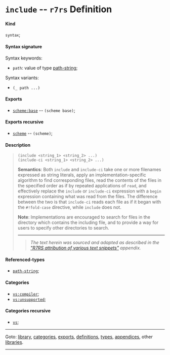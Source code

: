 

<a id='definition__r7rs__include'></a>

# `include` -- `r7rs` Definition


<a id='definition__r7rs__include__kind'></a>

#### Kind

`syntax`;


<a id='definition__r7rs__include__syntax-signature'></a>

#### Syntax signature

Syntax keywords:
 * `path`: value of type [path-string](../../r7rs/types/path-string.md#type__r7rs__path-string);

Syntax variants:
 * `(_ path ...)`


<a id='definition__r7rs__include__exports'></a>

#### Exports

 * [`scheme:base`](../../r7rs/exports/scheme_3a_base.md#export__r7rs__scheme_3a_base) -- `(scheme base)`;


<a id='definition__r7rs__include__exports-recursive'></a>

#### Exports recursive

 * [`scheme`](../../r7rs/exports/scheme.md#export__r7rs__scheme) -- `(scheme)`;


<a id='definition__r7rs__include__description'></a>

#### Description

> ````
> (include <string_1> <string_2> ...)
> (include-ci <string_1> <string_2> ...)
> ````
> 
> 
> **Semantics**:
> Both `include` and
> `include-ci` take one or more filenames expressed as string literals,
> apply an implementation-specific algorithm to find corresponding files,
> read the contents of the files in the specified order as if by repeated applications
> of `read`,
> and effectively replace the `include` or `include-ci` expression
> with a `begin` expression containing what was read from the files.
> The difference between the two is that `include-ci` reads each file
> as if it began with the `#!fold-case` directive, while `include`
> does not.
> 
> **Note**:
> Implementations are encouraged to search for files in the directory
> which contains the including file, and to provide a way for users to
> specify other directories to search.
> 
> 
> ----
> > *The text herein was sourced and adapted as described in the ["R7RS attribution of various text snippets"](../../r7rs/appendices/attribution.md#appendix__r7rs__attribution) appendix.*


<a id='definition__r7rs__include__referenced-types'></a>

#### Referenced-types

 * [`path-string`](../../r7rs/types/path-string.md#type__r7rs__path-string);


<a id='definition__r7rs__include__categories'></a>

#### Categories

 * [`vs:compiler`](../../vonuvoli/categories/vs_3a_compiler.md#category__vonuvoli__vs_3a_compiler);
 * [`vs:unsupported`](../../vonuvoli/categories/vs_3a_unsupported.md#category__vonuvoli__vs_3a_unsupported);


<a id='definition__r7rs__include__categories-recursive'></a>

#### Categories recursive

 * [`vs`](../../vonuvoli/categories/vs.md#category__vonuvoli__vs);

----

Goto: [library](../../r7rs/_index.md#library__r7rs), [categories](../../r7rs/categories/_index.md#toc__r7rs__categories), [exports](../../r7rs/exports/_index.md#toc__r7rs__exports), [definitions](../../r7rs/definitions/_index.md#toc__r7rs__definitions), [types](../../r7rs/types/_index.md#toc__r7rs__types), [appendices](../../r7rs/appendices/_index.md#toc__r7rs__appendices), other [libraries](../../_libraries.md#toc__libraries).

----


